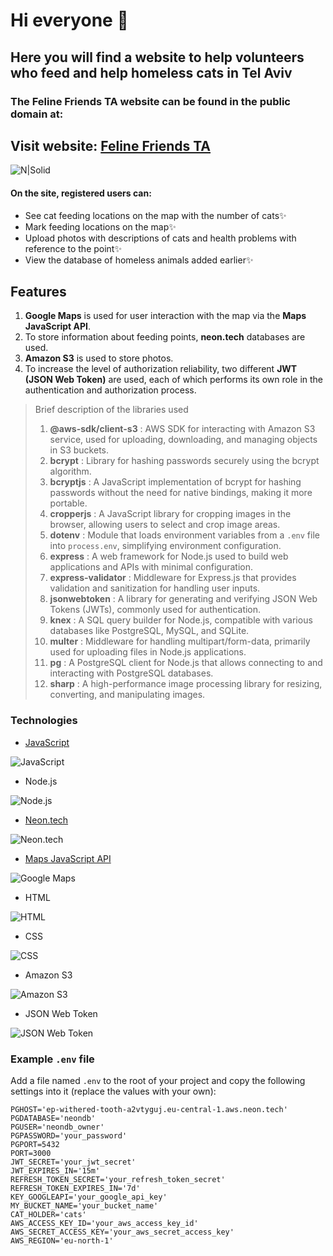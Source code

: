 # Hi everyone 👋
## Here you will find a website to help volunteers who feed and help homeless cats in Tel Aviv

### The Feline Friends TA website can be found in the public domain at:
## Visit website: [Feline Friends TA](https://mighty-beach-70402-96eee71ac1d0.herokuapp.com/)

![N|Solid](https://img.icons8.com/?size=100&id=raZsEA7peQ1p&format=png&color=000000)

#### On the site, registered users can:
- See cat feeding locations on the map with the number of cats✨
- Mark feeding locations on the map✨
- Upload photos with descriptions of cats and health problems with reference to the point✨
- View the database of homeless animals added earlier✨

## Features
1. **Google Maps** is used for user interaction with the map via the **Maps JavaScript API**.
2. To store information about feeding points, **neon.tech** databases are used.
3. **Amazon S3** is used to store photos.
4. To increase the level of authorization reliability, two different **JWT (JSON Web Token)** are used, each of which performs its own role in the authentication and authorization process.

> Brief description of the libraries used
>
> 1. **@aws-sdk/client-s3** : AWS SDK for interacting with Amazon S3 service, used for uploading, downloading, and managing objects in S3 buckets.
> 2. **bcrypt** : Library for hashing passwords securely using the bcrypt algorithm.
> 3. **bcryptjs** : A JavaScript implementation of bcrypt for hashing passwords without the need for native bindings, making it more portable.
> 4. **cropperjs** : A JavaScript library for cropping images in the browser, allowing users to select and crop image areas.
> 5. **dotenv** : Module that loads environment variables from a `.env` file into `process.env`, simplifying environment configuration.
> 6. **express** : A web framework for Node.js used to build web applications and APIs with minimal configuration.
> 7. **express-validator** : Middleware for Express.js that provides validation and sanitization for handling user inputs.
> 8. **jsonwebtoken** : A library for generating and verifying JSON Web Tokens (JWTs), commonly used for authentication.
> 9. **knex** : A SQL query builder for Node.js, compatible with various databases like PostgreSQL, MySQL, and SQLite.
> 10. **multer** : Middleware for handling multipart/form-data, primarily used for uploading files in Node.js applications.
> 11. **pg** : A PostgreSQL client for Node.js that allows connecting to and interacting with PostgreSQL databases.
> 12. **sharp** : A high-performance image processing library for resizing, converting, and manipulating images.

### Technologies
- [JavaScript](https://www.w3schools.com/js/DEFAULT.asp)

![JavaScript](https://img.icons8.com/?size=100&id=108784&format=png&color=000000)

- Node.js

![Node.js](https://img.icons8.com/?size=100&id=33039&format=png&color=000000)

- [Neon.tech](https://neon.tech)

![Neon.tech](https://encrypted-tbn0.gstatic.com/images?q=tbn:ANd9GcTY6nnndCqRbP7Vy7QtwR3DhU9N9JbCashZWg&s)

- [Maps JavaScript API](https://console.cloud.google.com/apis/api/maps-backend.googleapis.com/overview?hl=ru&project=numeric-mile-436012-t8)

![Google Maps](https://img.icons8.com/?size=100&id=21896&format=png&color=000000)

- HTML

![HTML](https://img.icons8.com/?size=100&id=20909&format=png&color=000000)

- CSS

![CSS](https://img.icons8.com/?size=100&id=7gdY5qNXaKC0&format=png&color=000000)

- Amazon S3

![Amazon S3](https://img.icons8.com/?size=100&id=33039&format=png&color=000000)

- JSON Web Token

![JSON Web Token](https://img.icons8.com/?size=100&id=rHpveptSuwDz&format=png&color=000000)

### Example `.env` file

Add a file named `.env` to the root of your project and copy the following settings into it (replace the values with your own):

```dotenv
PGHOST='ep-withered-tooth-a2vtyguj.eu-central-1.aws.neon.tech'
PGDATABASE='neondb'
PGUSER='neondb_owner'
PGPASSWORD='your_password'
PGPORT=5432
PORT=3000
JWT_SECRET='your_jwt_secret'
JWT_EXPIRES_IN='15m'
REFRESH_TOKEN_SECRET='your_refresh_token_secret'
REFRESH_TOKEN_EXPIRES_IN='7d'
KEY_GOOGLEAPI='your_google_api_key'
MY_BUCKET_NAME='your_bucket_name'
CAT_HOLDER='cats'
AWS_ACCESS_KEY_ID='your_aws_access_key_id'
AWS_SECRET_ACCESS_KEY='your_aws_secret_access_key'
AWS_REGION='eu-north-1'
```